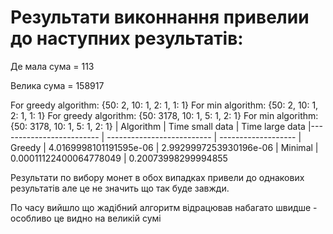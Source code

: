# Результати виконнання привелии до наступних результатів:
Де мала сума = 113

Велика сума = 158917

For greedy algorithm: {50: 2, 10: 1, 2: 1, 1: 1}
For min algorithm: {50: 2, 10: 1, 2: 1, 1: 1}
For greedy algorithm: {50: 3178, 10: 1, 5: 1, 2: 1}
For min algorithm: {50: 3178, 10: 1, 5: 1, 2: 1}
| Algorithm                | Time small data            | Time large data
|------------------------- | -------------------------- | -------------------
| Greedy                   | 4.0169998101191595e-06     | 2.9929997253930196e-06
| Minimal                  | 0.00011122400064778049     | 0.20073998299994855

Результати по вибору монет в обох випадках привели до однакових результатів але це не значить що так буде завжди.

По часу вийшло що жадібний алгоритм відрацював набагато швидше - особливо це видно на великій сумі
